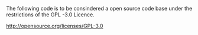The following code is to be consindered a open source code base under the 
restrictions of the GPL -3.0 Licence.

http://opensource.org/licenses/GPL-3.0


